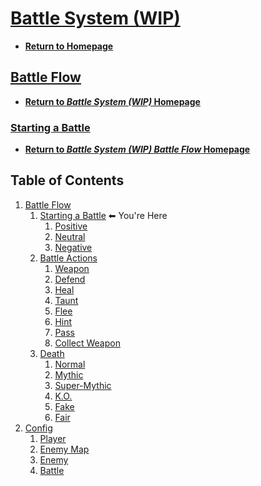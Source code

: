 # [Battle System (WIP)](https://www.khanacademy.org/computer-programming/battle-system-wip/4983159919165440)

- **[Return to Homepage](https://javascriptlearner815.github.io/ka-projects/)**

## [Battle Flow](https://javascriptlearner815.github.io/ka-projects/battle-system-wip/battle-flow/)

- **[Return to *Battle System (WIP)* Homepage](https://javascriptlearner815.github.io/ka-projects/battle-system-wip/)**

### [Starting a Battle](https://javascriptlearner815.github.io/ka-projects/battle-system-wip/battle-flow/starting-a-battle/)

- **[Return to *Battle System (WIP) Battle Flow* Homepage](https://javascriptlearner815.github.io/ka-projects/battle-system-wip/battle-flow/)**

## Table of Contents

1. [Battle Flow](https://javascriptlearner815.github.io/ka-projects/battle-system-wip/battle-flow/)
    1. [Starting a Battle](https://javascriptlearner815.github.io/ka-projects/battle-system-wip/battle-flow/starting-a-battle/) ⬅ You're Here
        1. [Positive](https://javascriptlearner815.github.io/ka-projects/battle-system-wip/battle-flow/starting-a-battle/positive)
        1. [Neutral](https://javascriptlearner815.github.io/ka-projects/battle-system-wip/battle-flow/starting-a-battle/neutral)
        1. [Negative](https://javascriptlearner815.github.io/ka-projects/battle-system-wip/battle-flow/starting-a-battle/negative)
    1. [Battle Actions](https://javascriptlearner815.github.io/ka-projects/battle-system-wip/battle-flow/battle-actions/)
        1. [Weapon](https://javascriptlearner815.github.io/ka-projects/battle-system-wip/battle-flow/battle-actions/weapon)
        1. [Defend](https://javascriptlearner815.github.io/ka-projects/battle-system-wip/battle-flow/battle-actions/defend)
        1. [Heal](https://javascriptlearner815.github.io/ka-projects/battle-system-wip/battle-flow/battle-actions/heal)
        1. [Taunt](https://javascriptlearner815.github.io/ka-projects/battle-system-wip/battle-flow/battle-actions/taunt)
        1. [Flee](https://javascriptlearner815.github.io/ka-projects/battle-system-wip/battle-flow/battle-actions/flee)
        1. [Hint](https://javascriptlearner815.github.io/ka-projects/battle-system-wip/battle-flow/battle-actions/hint)
        1. [Pass](https://javascriptlearner815.github.io/ka-projects/battle-system-wip/battle-flow/battle-actions/pass)
        1. [Collect Weapon](https://javascriptlearner815.github.io/ka-projects/battle-system-wip/battle-flow/battle-actions/collect-weapon)
    1. [Death](https://javascriptlearner815.github.io/ka-projects/battle-system-wip/battle-flow/death/)
        1. [Normal](https://javascriptlearner815.github.io/ka-projects/battle-system-wip/battle-flow/death/normal)
        1. [Mythic](https://javascriptlearner815.github.io/ka-projects/battle-system-wip/battle-flow/death/mythic)
        1. [Super-Mythic](https://javascriptlearner815.github.io/ka-projects/battle-system-wip/battle-flow/death/super-mythic)
        1. [K.O.](https://javascriptlearner815.github.io/ka-projects/battle-system-wip/battle-flow/death/ko)
        1. [Fake](https://javascriptlearner815.github.io/ka-projects/battle-system-wip/battle-flow/death/fake)
        1. [Fair](https://javascriptlearner815.github.io/ka-projects/battle-system-wip/battle-flow/death/fair)
1. [Config](https://javascriptlearner815.github.io/ka-projects/battle-system-wip/config/)
    1. [Player](https://javascriptlearner815.github.io/ka-projects/battle-system-wip/config/player/)
    1. [Enemy Map](https://javascriptlearner815.github.io/ka-projects/battle-system-wip/config/enemy-map/)
    1. [Enemy](https://javascriptlearner815.github.io/ka-projects/battle-system-wip/config/enemy/)
    1. [Battle](https://javascriptlearner815.github.io/ka-projects/battle-system-wip/config/battle/)
